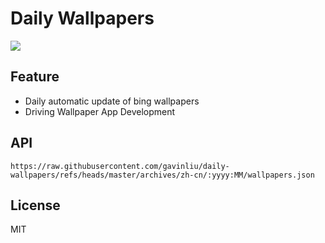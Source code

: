 # Daily Wallpapers
  
![](https://www.bing.com/th?id=OHR.NaPaliKauai_ZH-CN5070149838_UHD.jpg)

## Feature

- Daily automatic update of bing wallpapers
- Driving Wallpaper App Development

## API

```
https://raw.githubusercontent.com/gavinliu/daily-wallpapers/refs/heads/master/archives/zh-cn/:yyyy:MM/wallpapers.json
```

## License

MIT
  